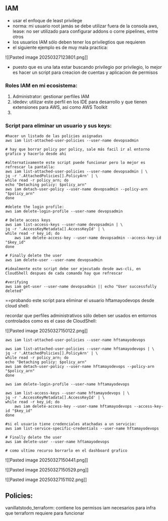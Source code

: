 ## IAM

- usar el enfoque de least privilege
- norma: mi usuario root jamás se debe utilizar fuera de la consola aws, lease: no ser utilizado para configurar addons o corre pipelines, entre otros
- los usuarios IAM sólo deben tener los privilegtios que requieren
- el siguiente ejemplo es de muy mala practica:

![[Pasted image 20250327123801.png]]

- puesto que es una lata estar buscando privilegio por privilegio, lo mejor es hacer un script para creacion de cuentas y aplicacion de permisos

### Roles IAM en mi ecosistema:

1. Administrator: gestionar perfiles IAM
2. idedev: utilizar este perfil en los IDE para desarrollo y que tienen extensiones para AWS, asi como AWS Toolkit
3. 

### Script para eliminar un usuario y sus keys:

```
#hacer un listado de las policies asignadas
aws iam list-attached-user-policies --user-name devopsadmin

# hay que borrar policy por policy, sale más facil ir al entorno grafico y hacerlo desde ahi

#alternativamente este script puede funcionar pero lo mejor es refrescar la pantalla:
aws iam list-attached-user-policies --user-name devopsadmin | \
jq -r '.AttachedPolicies[].PolicyArn' | \
while read -r policy_arn; do
echo "Detaching policy: $policy_arn"
aws iam detach-user-policy --user-name devopsadmin --policy-arn "$policy_arn"
done

#delete the login profile:
aws iam delete-login-profile --user-name devopsadmin

# Delete access keys
aws iam list-access-keys --user-name devopsadmin | \
jq -r '.AccessKeyMetadata[].AccessKeyId' | \
while read -r key_id; do
    aws iam delete-access-key --user-name devopsadmin --access-key-id "$key_id"
done

# Finally delete the user
aws iam delete-user --user-name devopsadmin

#idealmente este script debe ser ejecutado desde aws-cli, en CloudShell despues de cada comando hay que refrescar

#verifying
aws iam get-user --user-name devopsadmin || echo "User successfully deleted"

```

==probando este script para eliminar el usuario hftamayodevops desde cloud shell:

recordar que perfiles administrativos sólo deben ser usados en entornos controlados como es el caso de CloudShell:

![[Pasted image 20250327150122.png]]


```
aws iam list-attached-user-policies --user-name hftamayodevops

aws iam list-attached-user-policies --user-name hftamayodevops | \
jq -r '.AttachedPolicies[].PolicyArn' | \
while read -r policy_arn; do
echo "Detaching policy: $policy_arn"
aws iam detach-user-policy --user-name hftamayodevops --policy-arn "$policy_arn"
done

aws iam delete-login-profile --user-name hftamayodevops

aws iam list-access-keys --user-name hftamayodevops | \
jq -r '.AccessKeyMetadata[].AccessKeyId' | \
while read -r key_id; do
    aws iam delete-access-key --user-name hftamayodevops --access-key-id "$key_id"
done

#si el usuario tiene credenciales atachadas a un servicio:
aws iam list-service-specific-credentials --user-name hftamayodevops

# Finally delete the user
aws iam delete-user --user-name hftamayodevops

# como ultimo recurso borrarlo en el dashboard grafico

```


![[Pasted image 20250327150441.png]]

![[Pasted image 20250327150529.png]]

![[Pasted image 20250327151102.png]]

## Policies:
vanillatstodo_terraform: contiene los permisos iam necesarios para infra que terraform requiere para funcionar
